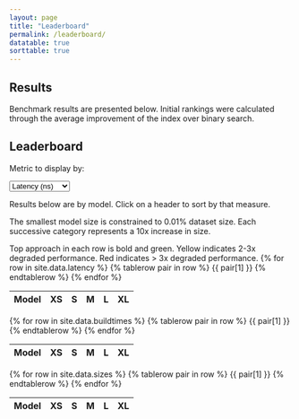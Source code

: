 ```yaml
---
layout: page
title: "Leaderboard"
permalink: /leaderboard/
datatable: true
sorttable: true
---
```

<script src="https://ajax.googleapis.com/ajax/libs/jquery/3.5.1/jquery.min.js"></script>
<script type="text/javascript">
$(document).ready(function () {
  $('.group').hide();
  $('#latency-leaderboard').show();
  $('#select').change(function () {
    $('.group').hide();
    $('#'+$(this).val()).show();
  })
});
</script>

## Results
Benchmark results are presented below. Initial rankings were calculated through 
the average improvement of the index over binary search.

## Leaderboard
Metric to display by:
<script src="/scripts/sorttable.js" type="text/javascript"></script>
<select id="select">
    <option value="latency-leaderboard">Latency (ns)</option>
    <option value="buildtime-leaderboard">Build time (ns)</option>
    <option value="size-leaderboard">Size</option>
</select>

Results below are by model. Click on a header to sort by that measure. 

The smallest model size is constrained to 0.01% dataset size. Each successive category represents a 10x increase in size.
<div id="latency-leaderboard" class = "group">
Top approach in each row is bold and green. Yellow indicates 2-3x degraded performance. Red indicates > 3x degraded performance.
<table id="latency-table" class="sortable">
    <thead>
        <tr>
            <th>Model</th>
            <th>XS</th>
            <th>S</th>
            <th>M</th>
            <th>L</th>
            <th>XL</th>
        </tr>
    </thead>
    <tbody>
    {% for row in site.data.latency %}
        {% tablerow pair in row %}
        {{ pair[1] }}
        {% endtablerow %}
    {% endfor %}
    </tbody>
</table>
<script src="/scripts/annotate.js" type="text/javascript"></script>
</div>
<div id="buildtime-leaderboard" class = "group">
<table id="buildtime-table" class="sortable">
    <thead>
        <tr>
            <th>Model</th>
            <th>XS</th>
            <th>S</th>
            <th>M</th>
            <th>L</th>
            <th>XL</th>
        </tr>
    </thead>
    <tbody>
    {% for row in site.data.buildtimes %}
        {% tablerow pair in row %}
        {{ pair[1] }}
        {% endtablerow %}
    {% endfor %}
    </tbody>
</table>
</div>
<div id="size-leaderboard" class = "group">
<table id="size-table" class="sortable">
    <thead>
        <tr>
            <th>Model</th>
            <th>XS</th>
            <th>S</th>
            <th>M</th>
            <th>L</th>
            <th>XL</th>
        </tr>
    </thead>
    <tbody>
    {% for row in site.data.sizes %}
        {% tablerow pair in row %}
        {{ pair[1] }}
        {% endtablerow %}
    {% endfor %}
    </tbody>
</table>
</div>
